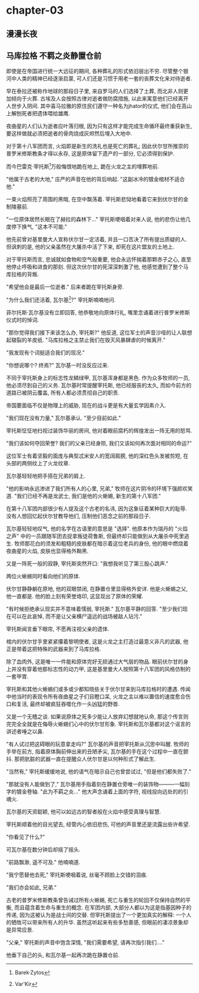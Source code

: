 # chapter-03

## 漫漫长夜

## 马库拉格 不羁之炎静置仓前

即使是在帝国进行统一大远征的期间, 各种葬礼的形式依旧层出不穷. 尽管整个银河中人类的精神已经逐渐启蒙, 可人们还是习惯于用老一套的丧葬文化来对待逝者.

早在泰拉还被称作地球的那段日子里, 来自罗马的人们选择了土葬, 而北非人则更加倾向于火葬. 古埃及人会按照古律对逝者做防腐措施, 以此来寓意他们已经离开人世步入阴间. 其中喜马拉雅的原住民们遵守一种名为jhator的仪式, 他们会在高山上解刨死者把遗体喂给雄鹰.

夜曲星的人们认为逝者应叶落归根, 因为只有这样才能完成生命循环最终重获新生, 要这样做就必须把逝者的骨肉烧成灰烬然后埋入大地中.

对于第十八军团而言, 火焰即是新生的洗礼也是死亡的葬礼; 因此伏尔甘所推崇的普罗米修斯教条才得以永存, 这是原体留下遗产的一部分, 它必须得到保护.

而今巴雷克·宰托斯[^1]万般悔恨地跪在地上, 跪在火龙之主的埋葬地前.

"他属于古老的大地," 庄严的声音在他的背后响起. "这副冰冷的镀金棺材不适合他."

一束火焰照亮了周围的黑暗, 在空中飘荡着. 宰托斯悲恸地看着它来到伏尔甘的金制陵墓前.

"一位原体居然长眠在了赫拉的森林下..." 宰托斯哽咽着对来人说, 他的悲伤让他几度停下换气, "这本不可能."

他先前曾对基里曼大人宣称伏尔甘一定活着, 并且一口否决了所有提出质疑的人. 但讽刺的是, 他的父亲虽然在大屠杀中活了下来, 却死在这片盟友的土地上.

对于宰托斯而言, 忠诚就如食物和空气般重要, 他会永远怀揣着那颗赤子之心, 直至他停止呼吸和进食的那刻. 但这次伏尔甘的死深深刺激了他, 他感觉遭到了整个马库拉格的背叛.

"希望他会是最后一位逝者." 后来者跪在宰托斯身旁.

"为什么我们还活着, 瓦尔基[^2]?" 宰托斯喃喃地问.

菲尔托斯·瓦尔基没有立即回答, 他恭敬地向原体行礼, 嘴里念诵着进行普罗米修斯仪式时的悼词.

"那你觉得我们接下来该怎么办, 宰托斯?" 他反道, 这位军士的声音沙哑的让人联想起皲裂的羊皮纸. "马库拉格之主禁止我们在毁灭风暴肆虐的时候离开."

"我发现有个词挺适合我们的现况."

"你想说哪个? 终焉?" 瓦尔基一时没反应过来.

不同于宰托斯身上的标志性龙鳞绿甲, 瓦尔基浑身都是黑色. 作为众多牧师的一员, 他必须尽到自己的义务. 瓦尔基时常提醒宰托斯, 他已经服丧的太久, 而如今前方的道路已被阴云覆盖, 所有人都必须贯彻自己的职责.

帝国要面临不仅是物理上的威胁, 现在的战斗更是有大量玄学因素介入.

"我们现在没有力量," 瓦尔基承认. "至少目前如此."

宰托斯怔怔地扫视过装饰华丽的房间, 他对着眼前腐朽的辉煌发出一阵无用的怒骂.

"我们该如何夺回荣誉? 我们的父亲已经身陨, 我们又该如何再次面对相同的命运?"

这位军士有着坚毅的面庞与典型忒米安人的宽阔肩膀, 他的深红色头发被剪短, 在头部的两侧纹上了火龙纹章.

瓦尔基轻轻地把手搭在兄弟的肩上.

"他的影响永远渗进了我们所有人的心里, 兄弟," 牧师在这片阴冷的环境下强颜欢笑道. "我们已经不再是龙武士, 我们是他的火蜥蜴, 新生的第十八军团."

在第十八军团内部很少有人提及这个古老的名讳, 因为这象征着某种巨大的耻辱. 没有人想回忆起伏尔甘教导他们, 压制他们恶念之前的那段日子.

瓦尔基轻轻地叹气, 他的名字在古语里的意思是 "选择". 他原本作为瑞丹的 "火焰之声" 中的一员跟随军团去捉拿叛徒荷鲁斯, 但最终却只能做到从大屠杀中死里逃生. 牧师那花白的须发和粗糙的皮肤都在暗示着这位老兵的身份, 他的眼中燃烧着夜曲星的火焰, 皮肤也显得格外黝黑.

又是一阵死一般的寂静, 宰托斯突然开口: "我想我听见了第三股心跳声."

两位火蜥蜴同时看向他们的原体.

伏尔甘静静躺在原地, 他的双眼禁闭, 在静置仓里显得格外安详. 他是火蜥蜴之父, 他一直都是. 他的脸上刻有荣誉烙印, 这显现出了原体的荣耀.

"有时候拒绝承认现实并不意味着懦弱, 宰托斯." 瓦尔基平静的回答. "至少我们现在可以在此哀悼, 而不是让父亲横尸遥远的战场被敌人玷污."

宰托斯闻言垂下眼帘, 不愿再注视父亲的遗体.

棺内的伏尔甘手里紧紧攥着黎明使者, 这是火龙之主打造过最意义非凡的武器, 他正是带着这把特殊的武器来到了马库拉格.

除了血肉外, 这是唯一一件能和原体完好无损通过大气层的物品. 眼前伏尔甘的身上并没有穿着他那标志性的动力甲, 这是基里曼大人按照第十八军团的风格仿制的一套甲胃.

宰托斯和其他火蜥蜴们或多或少都知晓些关于伏尔甘来到马库拉格时的遭遇. 传闻中他当时的表现令所有夜曲星之子们目瞪口呆, 火龙之主以难以置信的速度愈合伤口和复活, 最终却被疯狂吞噬化作一头凶猛的野兽.

又是一个无稽之谈. 如果说原体之死多少能让人放弃幻想就地认命, 那这个传言则完完全全就是在侮辱火蜥蜴们心中的伏尔甘形象. 宰托斯和瓦尔基都对这个谣言的讲述者唾之以鼻.

"有人试过把这碍眼的玩意拿走吗?" 瓦尔基的声音把宰托斯从沉思中叫醒. 牧师的手举在前方, 指着原体胸前伸出来的丑陋矛尖, 瓦尔基的手在这个过程中一直在颤抖. 那把肮脏的武器一直在提醒众人伏尔甘是以何种形式了解此生.

"当然有," 宰托斯缓缓地说, 他的语气在暗示自己也曾尝试过, "但是他们都失败了."

"那就没有人能做到了," 瓦尔基用手指着刻在静置仓旁唯一的装饰物———一幅刻字的镀金卷轴. "此为不羁之炎..." 他大声念诵着上面的字符, 视线投向远处的的引魂火.

瓦尔基的天资聪颖, 他可以如远古的智者般在火焰中感受真理与智慧.

宰托斯顺着他的目光望去, 经管内心依旧悲伤, 可他的声音里还是流露出些许希望.

"你看见了什么?"

可瓦尔基在数分钟后却摇了摇头.

"前路飘渺, 遥不可及." 他喃喃道.

"我宁愿替他去死," 宰托斯哽咽着说, 丝毫不顾脸上交错的泪痕.

"我们亦会如此, 兄弟."

古老的普罗米修斯教条曾告诫过所有火蜥蜴, 死亡与重生的轮回不仅保持自然的平衡, 而且蕴含着生命与重生的概念. 在军团内部, 大部分人都以为这是指基因种子的传递, 因为这被认为是战士间的交替. 但宰托斯提出了一个更加真实的解释: 一个人的牺牲可以带来所有人的升华. 虽然这听起来有些多愁善感, 但眼前的凄凉景象却是异常应景.

"父亲," 宰托斯的声音中饱含深情, "我们需要希望, 请再次指引我们...."

他垂下自己的头, 和瓦尔基一起再次跪在静置仓前.

[^1]: Barek·Zytos

[^2]: Var'Kir
